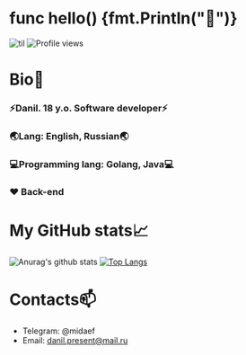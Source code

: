 # func hello() {fmt.Println("👋")} 
![til](https://mir-s3-cdn-cf.behance.net/project_modules/1400/515cb348002457.588b5a1dc87f4.gif)
![Profile views](https://gpvc.arturio.dev/midaef)
# Bio💬
### ⚡Danil. 18 y.o. Software developer⚡
### 🌏Lang: English, Russian🌏
### 💻Programming lang: Golang, Java💻
### ❤️ Back-end
# My GitHub stats📈
![Anurag's github stats](https://github-readme-stats.vercel.app/api?username=midaef&show_icons=true&theme=default&include_all_commits=true&count_private=true&hide_title=true)  [![Top Langs](https://github-readme-stats.vercel.app/api/top-langs/?username=midaef&layout=compact)](https://github.com/midaef/github-readme-stats)

# Contacts📫
* Telegram: @midaef
* Email: danil.present@mail.ru
